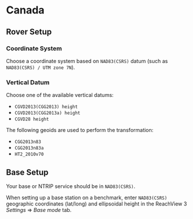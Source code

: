 # Canada

## Rover Setup

### Coordinate System

Choose a coordinate system based on `NAD83(CSRS)` datum (such as `NAD83(CSRS) / UTM zone 7N`).

### Vertical Datum

Choose one of the available vertical datums:
* `CGVD2013(CGG2013) height`
* `CGVD2013(CGG2013a) height`
* `CGVD28 height`

The following geoids are used to perform the transformation:
* `CGG2013n83`
* `CGG2013n83a`
* `HT2_2010v70`

## Base Setup

Your base or NTRIP service should be in `NAD83(CSRS)`.

When setting up a base station on a benchmark, enter `NAD83(CSRS)` geographic coordinates (lat/long) and ellipsoidal height in the ReachView 3 *Settings* ⇒ *Base mode* tab.
